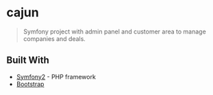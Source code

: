 # cajun

> Symfony project with admin panel and customer area to manage companies and deals.

## Built With

* [Symfony2](https://symfony.com/doc/current/index.html) - PHP framework 
* [Bootstrap](https://getbootstrap.com/)